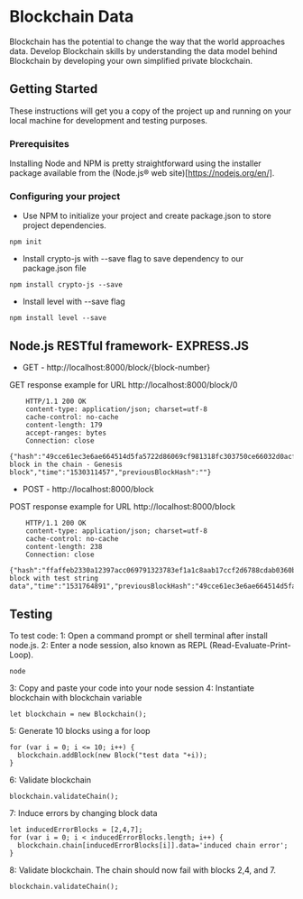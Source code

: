 # Blockchain Data

Blockchain has the potential to change the way that the world approaches data. Develop Blockchain skills by understanding the data model behind Blockchain by developing your own simplified private blockchain.

## Getting Started

These instructions will get you a copy of the project up and running on your local machine for development and testing purposes.

### Prerequisites

Installing Node and NPM is pretty straightforward using the installer package available from the (Node.js® web site)[https://nodejs.org/en/].

### Configuring your project

- Use NPM to initialize your project and create package.json to store project dependencies.
```
npm init
```
- Install crypto-js with --save flag to save dependency to our package.json file
```
npm install crypto-js --save
```
- Install level with --save flag
```
npm install level --save
```

## Node.js RESTful framework- EXPRESS.JS

*  GET - http://localhost:8000/block/{block-number}

GET response example for URL http://localhost:8000/block/0

        HTTP/1.1 200 OK
        content-type: application/json; charset=utf-8
        cache-control: no-cache
        content-length: 179
        accept-ranges: bytes
        Connection: close
        {"hash":"49cce61ec3e6ae664514d5fa5722d86069cf981318fc303750ce66032d0acff3","height":0,"body":"First block in the chain - Genesis block","time":"1530311457","previousBlockHash":""}

*  POST - http://localhost:8000/block

POST response example for URL http://localhost:8000/block

        HTTP/1.1 200 OK
        content-type: application/json; charset=utf-8
        cache-control: no-cache
        content-length: 238
        Connection: close
        {"hash":"ffaffeb2330a12397acc069791323783ef1a1c8aab17ccf2d6788cdab0360b90","height":1,"body":"Testing block with test string data","time":"1531764891","previousBlockHash":"49cce61ec3e6ae664514d5fa5722d86069cf981318fc303750ce66032d0acff3"}


## Testing

To test code:
1: Open a command prompt or shell terminal after install node.js.
2: Enter a node session, also known as REPL (Read-Evaluate-Print-Loop).
```
node
```
3: Copy and paste your code into your node session
4: Instantiate blockchain with blockchain variable
```
let blockchain = new Blockchain();
```
5: Generate 10 blocks using a for loop
```
for (var i = 0; i <= 10; i++) {
  blockchain.addBlock(new Block("test data "+i));
}
```
6: Validate blockchain
```
blockchain.validateChain();
```
7: Induce errors by changing block data
```
let inducedErrorBlocks = [2,4,7];
for (var i = 0; i < inducedErrorBlocks.length; i++) {
  blockchain.chain[inducedErrorBlocks[i]].data='induced chain error';
}
```
8: Validate blockchain. The chain should now fail with blocks 2,4, and 7.
```
blockchain.validateChain();
```
